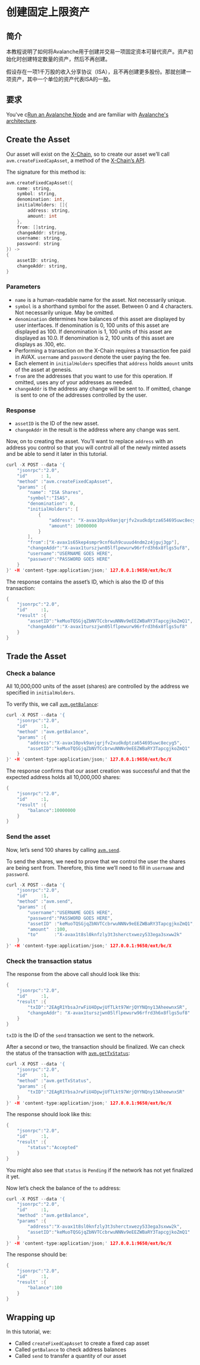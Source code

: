 # 创建固定上限资产

## 简介

本教程说明了如何将Avalanche用于创建并交易一项固定资本可替代资产。资产初始化时创建特定数量的资产，然后不再创建。

假设存在一项1千万股的收入分享协议（ISA），且不再创建更多股份。那就创建一项资产，其中一个单位的资产代表ISA的一股。

## 要求

You've c[Run an Avalanche Node](../../get-started.md) and are familiar with [Avalanche's architecture](../../../learn/platform-overview/).

## Create the Asset

Our asset will exist on the [X-Chain](../../../learn/platform-overview/#exchange-chain-x-chain), so to create our asset we’ll call `avm.createFixedCapAsset`, a method of the [X-Chain’s API](../../avalanchego-apis/exchange-chain-x-chain-api.md).

The signature for this method is:

```cpp
avm.createFixedCapAsset({
    name: string,
    symbol: string,
    denomination: int,  
    initialHolders: []{
        address: string,
        amount: int
    },
    from: []string,
    changeAddr: string,
    username: string,  
    password: string
}) ->
{
    assetID: string,
    changeAddr: string,
}
```

### Parameters

* `name` is a human-readable name for the asset. Not necessarily unique.
* `symbol` is a shorthand symbol for the asset. Between 0 and 4 characters. Not necessarily unique. May be omitted.
* `denomination` determines how balances of this asset are displayed by user interfaces. If denomination is 0, 100 units of this asset are displayed as 100. If denomination is 1, 100 units of this asset are displayed as 10.0. If denomination is 2, 100 units of this asset are displays as .100, etc.
* Performing a transaction on the X-Chain requires a transaction fee paid in AVAX. `username` and `password` denote the user paying the fee.
* Each element in `initialHolders` specifies that `address` holds `amount` units of the asset at genesis.
* `from` are the addresses that you want to use for this operation. If omitted, uses any of your addresses as needed.
* `changeAddr` is the address any change will be sent to. If omitted, change is sent to one of the addresses controlled by the user.

### Response

* `assetID` is the ID of the new asset.
* `changeAddr` in the result is the address where any change was sent.

Now, on to creating the asset. You’ll want to replace `address` with an address you control so that you will control all of the newly minted assets and be able to send it later in this tutorial.

```cpp
curl -X POST --data '{
    "jsonrpc":"2.0",
    "id"     : 1,
    "method" :"avm.createFixedCapAsset",
    "params" :{
        "name": "ISA Shares",
        "symbol":"ISAS",
        "denomination": 0,
        "initialHolders": [
            {
                "address": "X-avax10pvk9anjqrjfv2xudkdptza654695uwc8ecyg5",
                "amount": 10000000
            }
        ],
        "from":["X-avax1s65kep4smpr9cnf6uh9cuuud4ndm2z4jguj3gp"],
        "changeAddr":"X-avax1turszjwn05lflpewurw96rfrd3h6x8flgs5uf8",
        "username":"USERNAME GOES HERE",
        "password":"PASSWORD GOES HERE"
    }
}' -H 'content-type:application/json;' 127.0.0.1:9650/ext/bc/X
```

The response contains the asset’s ID, which is also the ID of this transaction:

```cpp
{
    "jsonrpc":"2.0",
    "id"     :1,
    "result" :{
        "assetID":"keMuoTQSGjqZbNVTCcbrwuNNNv9eEEZWBaRY3TapcgjkoZmQ1",
        "changeAddr":"X-avax1turszjwn05lflpewurw96rfrd3h6x8flgs5uf8"
    }
}
```

## Trade the Asset

### Check a balance

All 10,000,000 units of the asset \(shares\) are controlled by the address we specified in `initialHolders`.

To verify this, we call [`avm.getBalance`](../../avalanchego-apis/exchange-chain-x-chain-api.md#avm-getbalance):

```cpp
curl -X POST --data '{
    "jsonrpc":"2.0",
    "id"     :1,
    "method" :"avm.getBalance",
    "params" :{
        "address":"X-avax10pvk9anjqrjfv2xudkdptza654695uwc8ecyg5",
        "assetID":"keMuoTQSGjqZbNVTCcbrwuNNNv9eEEZWBaRY3TapcgjkoZmQ1"
    }
}' -H 'content-type:application/json;' 127.0.0.1:9650/ext/bc/X
```

The response confirms that our asset creation was successful and that the expected address holds all 10,000,000 shares:

```cpp
{
    "jsonrpc":"2.0",
    "id"     :1,
    "result" :{
        "balance":10000000
    }
}
```

### Send the asset

Now, let’s send 100 shares by calling [`avm.send`](../../avalanchego-apis/exchange-chain-x-chain-api.md#avm-send).

To send the shares, we need to prove that we control the user the shares are being sent from. Therefore, this time we’ll need to fill in `username` and `password`.

```cpp
curl -X POST --data '{
    "jsonrpc":"2.0",
    "id"     :1,
    "method" :"avm.send",
    "params" :{
        "username":"USERNAME GOES HERE",
        "password":"PASSWORD GOES HERE",
        "assetID" :"keMuoTQSGjqZbNVTCcbrwuNNNv9eEEZWBaRY3TapcgjkoZmQ1",
        "amount"  :100,
        "to"      :"X-avax1t8sl0knfzly3t3sherctxwezy533ega3sxww2k"
    }
}' -H 'content-type:application/json;' 127.0.0.1:9650/ext/bc/X
```

### Check the transaction status

The response from the above call should look like this:

```cpp
{
    "jsonrpc":"2.0",
    "id"     :1,
    "result" :{
        "txID":"2EAgR1YbsaJrwFiU4DpwjUfTLkt97WrjQYYNQny13AheewnxSR",
        "changeAddr": "X-avax1turszjwn05lflpewurw96rfrd3h6x8flgs5uf8"
    }
}
```

`txID` is the ID of the `send` transaction we sent to the network.

After a second or two, the transaction should be finalized. We can check the status of the transaction with [`avm.getTxStatus`](../../avalanchego-apis/exchange-chain-x-chain-api.md#avm-gettxstatus):

```cpp
curl -X POST --data '{
    "jsonrpc":"2.0",
    "id"     :1,
    "method" :"avm.getTxStatus",
    "params" :{
        "txID":"2EAgR1YbsaJrwFiU4DpwjUfTLkt97WrjQYYNQny13AheewnxSR"
    }
}' -H 'content-type:application/json;' 127.0.0.1:9650/ext/bc/X
```

The response should look like this:

```cpp
{
    "jsonrpc":"2.0",
    "id"     :1,
    "result" :{
        "status":"Accepted"
    }
}
```

You might also see that `status` is `Pending` if the network has not yet finalized it yet.

Now let’s check the balance of the `to` address:

```cpp
curl -X POST --data '{
    "jsonrpc":"2.0",
    "id"     :1,
    "method" :"avm.getBalance",
    "params" :{
        "address":"X-avax1t8sl0knfzly3t3sherctxwezy533ega3sxww2k",
        "assetID":"keMuoTQSGjqZbNVTCcbrwuNNNv9eEEZWBaRY3TapcgjkoZmQ1"
    }
}' -H 'content-type:application/json;' 127.0.0.1:9650/ext/bc/X
```

The response should be:

```cpp
{
    "jsonrpc":"2.0",
    "id"     :1,
    "result" :{
        "balance":100
    }
}
```

## Wrapping up

In this tutorial, we:

* Called `createFixedCapAsset` to create a fixed cap asset
* Called `getBalance` to check address balances
* Called `send` to transfer a quantity of our asset

<!--stackedit_data:
eyJoaXN0b3J5IjpbMTMxOTExMjY2MywtMTM2NjYwOTQ5OSwtNT
Y2MDI4MDM1XX0=
-->